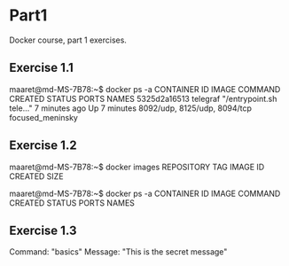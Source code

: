 # Part1
Docker course, part 1 exercises.


## Exercise 1.1

maaret@md-MS-7B78:~$ docker ps -a
CONTAINER ID        IMAGE               COMMAND                  CREATED             STATUS              PORTS                          NAMES
5325d2a16513        telegraf            "/entrypoint.sh tele…"   7 minutes ago       Up 7 minutes        8092/udp, 8125/udp, 8094/tcp   focused_meninsky


## Exercise 1.2
maaret@md-MS-7B78:~$ docker images
REPOSITORY          TAG                 IMAGE ID            CREATED             SIZE

maaret@md-MS-7B78:~$ docker ps -a
CONTAINER ID        IMAGE               COMMAND             CREATED             STATUS              PORTS               NAMES

## Exercise 1.3
Command: "basics" 
Message: "This is the secret message"


